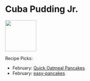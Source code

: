 # Cuba Pudding Jr.

<img src="http://api.adorable.io/avatars/100/cubapud%40flavor.magazine" height="100" width="100" />

Recipe Picks:

- February: [Quick Oatmeal Pancakes](../recipe/feb/cuba-pudding-jr.md)
- February: [easy-pancakes](../recipe/feb/easy-pancakes.md)
